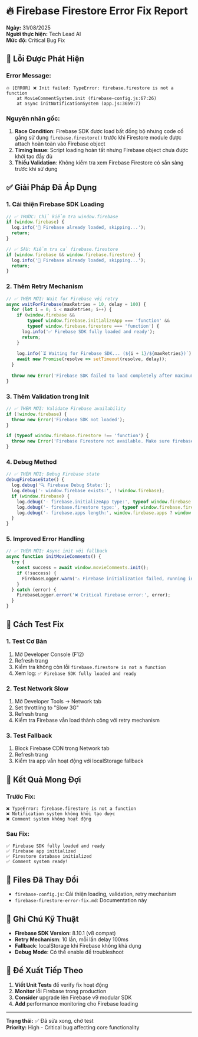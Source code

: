 # 🔥 Firebase Firestore Error Fix Report

**Ngày:** 31/08/2025  
**Người thực hiện:** Tech Lead AI  
**Mức độ:** Critical Bug Fix  

## 🚨 Lỗi Được Phát Hiện

### **Error Message:**
```
🔥 [ERROR] ❌ Init failed: TypeError: firebase.firestore is not a function
    at MovieCommentSystem.init (firebase-config.js:67:26)
    at async initNotificationSystem (app.js:3659:7)
```

### **Nguyên nhân gốc:**
1. **Race Condition**: Firebase SDK được load bất đồng bộ nhưng code cố gắng sử dụng `firebase.firestore()` trước khi Firestore module được attach hoàn toàn vào Firebase object
2. **Timing Issue**: Script loading hoàn tất nhưng Firebase object chưa được khởi tạo đầy đủ
3. **Thiếu Validation**: Không kiểm tra xem Firebase Firestore có sẵn sàng trước khi sử dụng

## ✅ Giải Pháp Đã Áp Dụng

### **1. Cải thiện Firebase SDK Loading**
```javascript
// ✅ TRƯỚC: Chỉ kiểm tra window.firebase
if (window.firebase) {
  log.info('🔄 Firebase already loaded, skipping...');
  return;
}

// ✅ SAU: Kiểm tra cả firebase.firestore
if (window.firebase && window.firebase.firestore) {
  log.info('🔄 Firebase already loaded, skipping...');
  return;
}
```

### **2. Thêm Retry Mechanism**
```javascript
// ✅ THÊM MỚI: Wait for Firebase với retry
async waitForFirebase(maxRetries = 10, delay = 100) {
  for (let i = 0; i < maxRetries; i++) {
    if (window.firebase && 
        typeof window.firebase.initializeApp === 'function' && 
        typeof window.firebase.firestore === 'function') {
      log.info('✅ Firebase SDK fully loaded and ready');
      return;
    }
    
    log.info(`⏳ Waiting for Firebase SDK... (${i + 1}/${maxRetries})`);
    await new Promise(resolve => setTimeout(resolve, delay));
  }
  
  throw new Error('Firebase SDK failed to load completely after maximum retries');
}
```

### **3. Thêm Validation trong Init**
```javascript
// ✅ THÊM MỚI: Validate Firebase availability
if (!window.firebase) {
  throw new Error('Firebase SDK not loaded');
}

if (typeof window.firebase.firestore !== 'function') {
  throw new Error('Firebase Firestore not available. Make sure firebase-firestore.js is loaded.');
}
```

### **4. Debug Method**
```javascript
// ✅ THÊM MỚI: Debug Firebase state
debugFirebaseState() {
  log.debug('🔍 Firebase Debug State:');
  log.debug('- window.firebase exists:', !!window.firebase);
  if (window.firebase) {
    log.debug('- firebase.initializeApp type:', typeof window.firebase.initializeApp);
    log.debug('- firebase.firestore type:', typeof window.firebase.firestore);
    log.debug('- firebase.apps length:', window.firebase.apps ? window.firebase.apps.length : 'undefined');
  }
}
```

### **5. Improved Error Handling**
```javascript
// ✅ THÊM MỚI: Async init với fallback
async function initMovieComments() {
  try {
    const success = await window.movieComments.init();
    if (!success) {
      FirebaseLogger.warn('⚠️ Firebase initialization failed, running in fallback mode');
    }
  } catch (error) {
    FirebaseLogger.error('❌ Critical Firebase error:', error);
  }
}
```

## 🧪 Cách Test Fix

### **1. Test Cơ Bản**
1. Mở Developer Console (F12)
2. Refresh trang
3. Kiểm tra không còn lỗi `firebase.firestore is not a function`
4. Xem log: `✅ Firebase SDK fully loaded and ready`

### **2. Test Network Slow**
1. Mở Developer Tools → Network tab
2. Set throttling to "Slow 3G"
3. Refresh trang
4. Kiểm tra Firebase vẫn load thành công với retry mechanism

### **3. Test Fallback**
1. Block Firebase CDN trong Network tab
2. Refresh trang
3. Kiểm tra app vẫn hoạt động với localStorage fallback

## 🎯 Kết Quả Mong Đợi

### **Trước Fix:**
```
❌ TypeError: firebase.firestore is not a function
❌ Notification system không khởi tạo được
❌ Comment system không hoạt động
```

### **Sau Fix:**
```
✅ Firebase SDK fully loaded and ready
✅ Firebase app initialized
✅ Firestore database initialized
✅ Comment system ready!
```

## 🔧 Files Đã Thay Đổi

- `firebase-config.js`: Cải thiện loading, validation, retry mechanism
- `firebase-firestore-error-fix.md`: Documentation này

## 📝 Ghi Chú Kỹ Thuật

- **Firebase SDK Version**: 8.10.1 (v8 compat)
- **Retry Mechanism**: 10 lần, mỗi lần delay 100ms
- **Fallback**: localStorage khi Firebase không khả dụng
- **Debug Mode**: Có thể enable để troubleshoot

## 🚀 Đề Xuất Tiếp Theo

1. **Viết Unit Tests** để verify fix hoạt động
2. **Monitor** lỗi Firebase trong production
3. **Consider** upgrade lên Firebase v9 modular SDK
4. **Add** performance monitoring cho Firebase loading

---
**Trạng thái:** ✅ Đã sửa xong, chờ test  
**Priority:** High - Critical bug affecting core functionality
